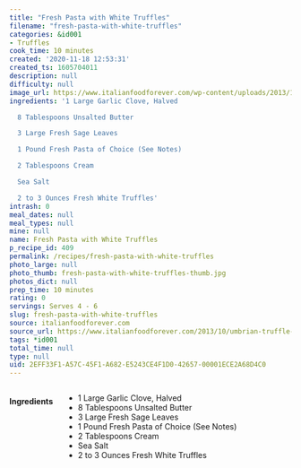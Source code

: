 ```yaml
---
title: "Fresh Pasta with White Truffles"
filename: "fresh-pasta-with-white-truffles"
categories: &id001
- Truffles
cook_time: 10 minutes
created: '2020-11-18 12:53:31'
created_ts: 1605704011
description: null
difficulty: null
image_url: https://www.italianfoodforever.com/wp-content/uploads/2013/10/whitetrufflepasta2-200x200.jpg
ingredients: '1 Large Garlic Clove, Halved

  8 Tablespoons Unsalted Butter

  3 Large Fresh Sage Leaves

  1 Pound Fresh Pasta of Choice (See Notes)

  2 Tablespoons Cream

  Sea Salt

  2 to 3 Ounces Fresh White Truffles'
intrash: 0
meal_dates: null
meal_types: null
mine: null
name: Fresh Pasta with White Truffles
p_recipe_id: 409
permalink: /recipes/fresh-pasta-with-white-truffles
photo_large: null
photo_thumb: fresh-pasta-with-white-truffles-thumb.jpg
photos_dict: null
prep_time: 10 minutes
rating: 0
servings: Serves 4 - 6
slug: fresh-pasta-with-white-truffles
source: italianfoodforever.com
source_url: https://www.italianfoodforever.com/2013/10/umbrian-truffle-festival-in-pietralunga-fresh-pasta-with-white-truffles/
tags: *id001
total_time: null
type: null
uid: 2EFF33F1-A57C-45F1-A682-E5243CE4F1D0-42657-00001ECE2A68D4C0
---
```

<div class="large-8 medium-7 columns" id="writeup">	</div><!-- #writeup -->
</div><!-- #row-one -->
<div class="row" id="row-two">	<div class="medium-4 small-5 columns" id="ingredients"><h4>Ingredients</h4><div class="box box-ingredients content"><ul>
<li>1 Large Garlic Clove, Halved</li>
<li>8 Tablespoons Unsalted Butter</li>
<li>3 Large Fresh Sage Leaves</li>
<li>1 Pound Fresh Pasta of Choice (See Notes)</li>
<li>2 Tablespoons Cream</li>
<li>Sea Salt</li>
<li>2 to 3 Ounces Fresh White Truffles</li>
</ul>
</div>	</div>	<div class="medium-6 small-7 columns" id="directions">	</div>